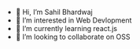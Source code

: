 - 👋 Hi, I’m Sahil Bhardwaj
- 👀 I’m interested in Web Devlopment
- 🌱 I’m currently learning react.js
- 💞️ I’m looking to collaborate on OSS


<!---
sahilb2001/sahilb2001 is a ✨ special ✨ repository because its `README.md` (this file) appears on your GitHub profile.
You can click the Preview link to take a look at your changes.
--->
